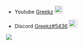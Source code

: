 - Youtube [Greekz](https://www.youtube.com/@Greekz7284) <img src="https://upload.wikimedia.org/wikipedia/commons/0/09/YouTube_full-color_icon_%282017%29.svg" width="22">

- Discord [Greekz#5436](https://discord.gg/wAecmMzy8d) <img src="https://seeklogo.com/images/D/discord-color-logo-E5E6DFEF80-seeklogo.com.png" width="23">


![](https://komarev.com/ghpvc/?username=Greekz&color=brightgreen)
